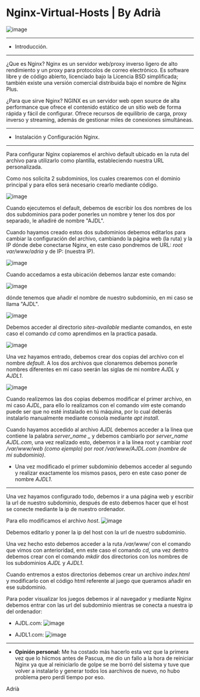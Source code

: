 # Nginx-Virtual-Hosts | By Adrià
![image](https://user-images.githubusercontent.com/98842240/166708431-df70b37e-6794-46f7-8b7c-dcb72d3e9fb9.png)

___
- Introducción.
___
¿Que es Nginx?
Nginx es un servidor web/proxy inverso ligero de alto rendimiento y un proxy para protocolos de correo electrónico. Es software libre y de código abierto, licenciado bajo la Licencia BSD simplificada; también existe una versión comercial distribuida bajo el nombre de Nginx Plus.

¿Para que sirve Nginx?
NGINX es un servidor web open source de alta performance que ofrece el contenido estático de un sitio web de forma rápida y fácil de configurar. Ofrece recursos de equilibrio de carga, proxy inverso y streaming, además de gestionar miles de conexiones simultáneas.

___
- Instalación y Configuración Nginx.
___

Para configurar Nginx copiaremos el archivo default ubicado en la ruta del archivo para utilizarlo como plantilla, estableciendo nuestra URL personalizada.

Como nos solicita 2 subdominios, los cuales crearemos con el dominio principal y para ellos será necesario crearlo mediante código.

![image](https://user-images.githubusercontent.com/98842240/167388241-32626104-f0b1-4c78-adaa-a315e85d2f1e.png)


Cuando ejecutemos el default, debemos de escribir los dos nombres de los dos subdominios para poder ponerles un nombre y tener los dos por separado, le añadiré de nombre "AJDL".

Cuando hayamos creado estos dos subdominios debemos editarlos para cambiar la configuración del archivo, cambiando la página web (la ruta) y la IP dónde debe conectarse Nginx, en este caso pondremos de URL: *root var/www/adria* y de IP: (nuestra IP).

![image](https://user-images.githubusercontent.com/98842240/167171280-3a194d1d-d74a-4af4-80fb-a52adbbc1534.png)

Cuando accedamos a esta ubicación debemos lanzar este comando:

![image](https://user-images.githubusercontent.com/98842240/167171462-306e8f96-e9c1-4bfd-9ead-2df86cac186c.png)
 
 dónde tenemos que añadir el nombre de nuestro subdominio, en mi caso se llama "AJDL".
 
 ![image](https://user-images.githubusercontent.com/98842240/167388226-0755fd63-4742-4701-9afc-26e639056cca.png)
 
 Debemos acceder al directorio *sites-available* mediante comandos, en este caso el comando *cd* como aprendimos en la practica pasada.
 
 ![image](https://user-images.githubusercontent.com/98842240/167388996-057712a0-4f8b-43e5-bf5b-3d2efe7b291e.png)
 
 Una vez hayamos entrado, debemos crear dos copias del archivo con el nombre *default*. A los dos archivos que clonaremos debemos ponerle nombres diferentes en mi caso seerán las siglas de mi nombre *AJDL* y *AJDL1*. 
 
 ![image](https://user-images.githubusercontent.com/98842240/167388936-bc141f25-7d2b-4b5f-929d-8969860444d9.png)

Cuando realizemos las dos copias debemos modificar el primer archivo, en mi caso *AJDL*, para ello lo realizamos con el comando *vim* este comando puede ser que no esté instalado en tú máquina, por lo cual deberás instalarlo manualmente mediante consola mediante *apt install*.

Cuando hayamos accedido al archivo *AJDL* debemos acceder a la línea que contiene la palabra *server_name _* y debemos cambiarlo por *server_name AJDL.com*, una vez realizado esto, debemos ir a la línea root y cambiar *root /var/www/web (como ejemplo)* por *root /var/www/AJDL.com (nombre de mi subdominio)*.

- Una vez modificado el primer subdominio debemos acceder al segundo y realizar exactamente los mismos pasos, pero en este caso poner de nombre *AJDL1*.
 ___
 
 Una vez hayamos configurado todo, debemos ir a una página web y escribir la url de nuestro subdominio, después de esto debemos hacer que el host se conecte mediante la ip de nuestro ordenador. 
 
 Para ello modificamos el archivo *host*.
 ![image](https://user-images.githubusercontent.com/98842240/167390562-e21a65ee-b137-4896-8648-236145b1b50a.png)

Debemos editarlo y poner la ip del host con la url de nuestro subdominio.

Una vez hecho esto debemos acceder a la ruta */var/www/* con el comando que vimos con anterioridad, enn este caso el comando *cd*, una vez dentro debemos crear con el comando *mkdir* dos directorios con los nombres de los subdominios *AJDL* y *AJDL1*.

Cuando entremos a estos directorios debemos crear un archivo *index.html* y modificarlo con el código html referente al juego que queramos añadir en ese subdominio.

Para poder visualizar los juegos debemos ir al navegador y mediante Nginx debemos entrar con las url del subdominio mientras se conecta a nuestra ip del ordenador:

- AJDL.com:
![image](https://user-images.githubusercontent.com/98842240/167391226-33698bea-044f-4e8c-b366-c3ab7a56de55.png)

- AJDL1.com:
![image](https://user-images.githubusercontent.com/98842240/167391318-fac52df3-48a5-4296-9516-f52793d5427e.png)

___

- **Opinión personal:** Me ha costado más hacerlo esta vez que la primera vez que lo hiicmos antes de Pascua, me dio un fallo a la hora de reiniciar Nginx ya que al reiniciarlo de golpe se me borró del sistema y tuve que volver a instalarlo y generar todos los aarchivos de nuevo, no hubo problema pero perdí tiempo por eso.

Adrià
